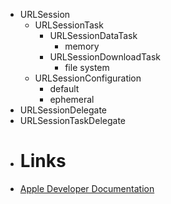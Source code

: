 - URLSession
	- URLSessionTask
		- URLSessionDataTask
			- memory
		- URLSessionDownloadTask
			- file system
	- URLSessionConfiguration
		- default
		- ephemeral
- URLSessionDelegate
- URLSessionTaskDelegate
- # Links
- [Apple Developer Documentation](https://developer.apple.com/documentation/foundation/urlsession)
